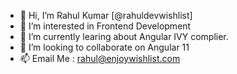 - 👋 Hi, I’m Rahul Kumar [@rahuldevwishlist]
- 👀 I’m interested in Frontend Development 
- 🌱 I’m currently learing about Angular IVY complier.  
- 💞️ I’m looking to collaborate on Angular 11
- 📫 Email Me : rahul@enjoywishlist.com

<!---
rahuldevwishlist/rahuldevwishlist is a ✨ special ✨ repository because its `README.md` (this file) appears on your GitHub profile.
You can click the Preview link to take a look at your changes.
--->
